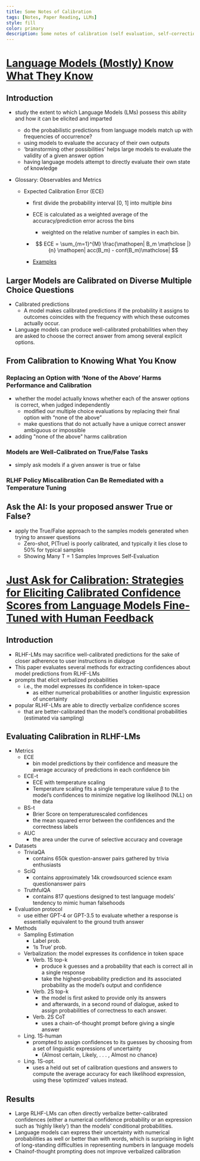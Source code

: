 ```yaml
---
title: Some Notes of Calibration
tags: [Notes, Paper Reading, LLMs]
style: fill
color: primary
description: Some notes of calibration (self evaluation, self-correction)
---
```

# [Language Models (Mostly) Know What They Know](https://arxiv.org/abs/2207.05221)

## Introduction

- study the extent to which Language Models (LMs) possess this ability and how it can be elicited and imparted

  - do the probabilistic predictions from language models match up with frequencies of occurrence?
  - using models to evaluate the accuracy of their own outputs
  - ‘brainstorming other possibilities’ helps large models to evaluate the validity of a given answer option
  - having language models attempt to directly evaluate their own state of knowledge
- Glossary: Observables and Metrics

  - Expected Calibration Error (ECE)
    - first divide the probability interval [0, 1] into multiple *bins*
    - ECE is calculated as a weighted average of the accuracy/prediction error across the bins

      - weighted on the relative number of samples in each bin.
    - $$
      ECE = \sum_{m=1}^{M} \frac{\mathopen| B_m \mathclose |}{n} \mathopen| acc(B_m) - conf(B_m)\mathclose|
      $$
    - [Examples](https://towardsdatascience.com/expected-calibration-error-ece-a-step-by-step-visual-explanation-with-python-code-c3e9aa12937d)

## Larger Models are Calibrated on Diverse Multiple Choice Questions

- Calibrated predictions
  - A model makes calibrated predictions if the probability it assigns to outcomes coincides with the frequency with which these outcomes actually occur.
- Language models can produce well-calibrated probabilities when they are asked to choose the correct answer from among several explicit options.


## From Calibration to Knowing What You Know

### Replacing an Option with ‘None of the Above’ Harms Performance and Calibration

- whether the model actually knows whether each of the answer options is correct, when judged independently
  - modified our multiple choice evaluations by replacing their final option with “none of the above”
  - make questions that do not actually have a unique correct answer ambiguous or impossible
- adding "none of the above" harms calibration

### Models are Well-Calibrated on True/False Tasks

- simply ask models if a given answer is true or false

### RLHF Policy Miscalibration Can Be Remediated with a Temperature Tuning


## Ask the AI: Is your proposed answer True or False?

- apply the True/False approach to the samples models generated when trying to answer questions
  - Zero-shot, P(True) is poorly calibrated, and typically it lies close to 50% for typical samples
  - Showing Many T = 1 Samples Improves Self-Evaluation

# [Just Ask for Calibration: Strategies for Eliciting Calibrated Confidence Scores from Language Models Fine-Tuned with Human Feedback](https://arxiv.org/abs/2305.14975)

## Introduction

- RLHF-LMs may sacrifice well-calibrated predictions for the sake of closer adherence to user instructions in dialogue
- This paper evaluates several methods for extracting confidences about model predictions from RLHF-LMs
- prompts that elicit verbalized probabilities
  - i.e., the model expresses its confidence in token-space
    - as either numerical probabilities or another linguistic expression of uncertainty
- popular RLHF-LMs are able to directly verbalize confidence scores
  - that are better-calibrated than the model’s conditional probabilities (estimated via sampling)

## Evaluating Calibration in RLHF-LMs

- Metrics
  - ECE
    - bin model predictions by their confidence and measure the average accuracy of predictions in each confidence bin
  - ECE-t
    - ECE with temperature scaling
    - Temperature scaling fits a single temperature value β to the model’s confidences to minimize negative log likelihood (NLL) on the data
  - BS-t
    - Brier Score on temperaturescaled confidences
    - the mean squared error between the confidences and the correctness labels
  - AUC
    - the area under the curve of selective accuracy and coverage
- Datasets
  - TriviaQA
    - contains 650k question-answer pairs gathered by trivia enthusiasts
  - SciQ
    - contains approximately 14k crowdsourced science exam questionanswer pairs
  - TruthfulQA
    - contains 817 questions designed to test language models’ tendency to mimic human falsehoods
- Evaluation protocol
  - use either GPT-4 or GPT-3.5 to evaluate whether a response is essentially equivalent to
    the ground truth answer
- Methods
  - Sampling Estimation
    - Label prob.
    - ‘Is True’ prob.
  - Verbalization: the model expresses its confidence in token space
    - Verb. 1S top-k
      - produce k guesses and a probability that each is correct all in a single response
      - take the highest-probability prediction and its associated probability as the model’s output and confidence
    - Verb. 2S top-k
      - the model is first asked to provide only its answers
      - and afterwards, in a second round of dialogue, asked to assign probabilities of correctness to each answer.
    - Verb. 2S CoT
      - uses a chain-of-thought prompt before giving a single answer
  - Ling. 1S-human
    - prompted to assign confidences to its guesses by choosing from a set of linguistic expressions of uncertainty
      - {Almost certain, Likely, . . . , Almost no chance}
  - Ling. 1S-opt.
    - uses a held out set of calibration questions and answers to compute the average accuracy for each likelihood expression, using these ‘optimized’ values instead.


## Results

- Large RLHF-LMs can often directly verbalize better-calibrated confidences (either a numerical confidence probability or an expression such as ‘highly likely’) than the models’ conditional probabilities.
- Language models can express their uncertainty with numerical probabilities as well or better than with words, which is surprising in light of long-standing difficulties in representing numbers in language models
- Chainof-thought prompting does not improve verbalized calibration
